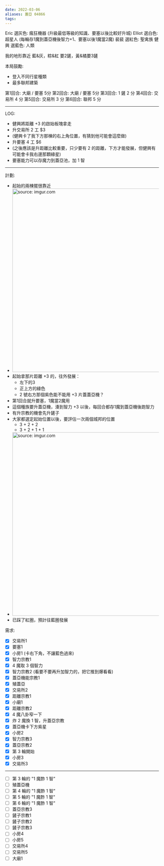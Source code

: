 ```yaml
---
date: 2022-03-06
aliases: 蓋亞 04866
tags: 
---
```



Eric 選灰色: 瘋狂機器 (升級最低等級的知識、要塞以後比較好升城)
Elliot 選白色: 超星人 (每輪存1魔到蓋亞機後智力+1、要塞以後1魔當2魔)
裴裴 選紅色: 聖禽族 
健興 選藍色: 人類

我的地形靠近 藍&灰，粽&紅 要2鏟，黃&橘要3鏟

本局鼓勵: 
- 登入不同行星種類
- 最多聯邦建築

第1回合: 大廟 / 要塞 5分
第2回合: 大廟 / 要塞 5分
第3回合: 1 鏟 2 分
第4回合: 交易所 4 分
第5回合: 交易所 3 分
第6回合: 聯邦 5 分

---

LOG:
- 健興將距離 +3 的啟始板塊拿走
- 升交易所 2 工 $3
- (健興卡了我下方那棟的右上角位置，有猜到他可能會這麼做)
- 升要塞 4 工 $6 
- (之後應該是升距離比較重要，只少要有 2 的距離，下方才能發展，但健興有可能會卡我右邊那顆綠星)
- 要塞能力可以存魔力到蓋亞池，加 1 智


---

計劃:
- 起始的兩棟擺很靠近
- <a href="https://imgur.com/YQTLmuk"><img src="https://i.imgur.com/YQTLmuk.jpg" title="source: imgur.com" width="600px"/></a>
- 起始拿那片距離 +3 的，往外發展：
	- 左下的3
	- 正上方的綠色
	- 2 號右方那個紫色能不能用 +3 片蓋蓋亞機？
- 第1回合就升要塞，1魔當2魔用
- 這個種族要升蓋亞機，湊到智力 +3 以後，每回合都存1魔到蓋亞機後跑智力
- 有升宗教的機會先升鏟子
- 大家都選定起始位置以後，要評估一次兩個城邦的位置
	- 3 + 2 + 2
	- 3 + 2 + 1 + 1
- <a href="https://imgur.com/mL6Dsl2"><img src="https://i.imgur.com/mL6Dsl2.jpg" title="source: imgur.com" width="600px"/></a>
- 已踩了紅圈，預計往藍圈發展

需求:
- [x] 交易所1
- [x] 要塞1
- [x] 小房1 (卡右下角，不讓藍色過來)
- [x] 智力宗教1
- [x] 4 魔取 3 個智力
- [x] 智力宗教2 (看要不要再升加智力的，把它推到爆看看)
- [x] 蓋亞機能宗教1
- [x] 殖蓋亞
- [x] 交易所2
- [x] 距離宗教1
- [x] 小廟1
- [x] 距離宗教2
- [x] 4 魔八卦窄一下
- [x] 炸 2 魔換 1 智，升蓋亞宗教
- [x] 蓋亞機卡下方紫星
- [x] 小房2 
- [x] 智力宗教3
- [x] 蓋亞宗教2
- [x] 第 3 輪開始
- [x] 小房3
- [x] 交易所3

---

- [ ] 第 3 輪的 "1 魔酢 1 智"
- [ ] 殖蓋亞機
- [ ] 第 4 輪的 "1 魔酢 1 智"
- [ ] 第 5 輪的 "1 魔酢 1 智"
- [ ] 第 6 輪的 "1 魔酢 1 智"
- [ ] 蓋亞宗教3
- [ ] 鏟子宗教1
- [ ] 鏟子宗教2
- [ ] 鏟子宗教3
- [ ] 小房4
- [ ] 小房5
- [ ] 交易所4
- [ ] 交易所5
- [ ] 大廟1
